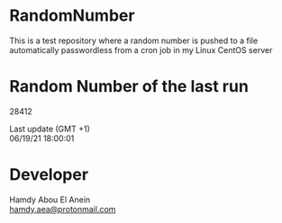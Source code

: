 # RandomNumber    
This is a test repository where a random number is pushed to a file automatically passwordless from a cron job in my Linux CentOS server    
# Random Number of the last run   
28412
      
Last update (GMT +1)    
06/19/21 18:00:01
# Developer    
Hamdy Abou El Anein   
hamdy.aea@protonmail.com
